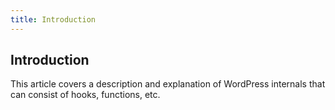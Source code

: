 ```yaml
---
title: Introduction
---
```


## Introduction

This article covers a description and explanation of WordPress internals that can consist of hooks, functions, etc.